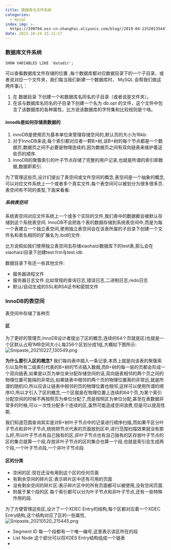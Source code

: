```yaml
---
title: 数据库与文件系统
categories:
  - mysql
index_img: >-
  https://199794.oss-cn-shanghai.aliyuncs.com/blog//2019-04-22%20135447_gaitubao_1600x900_1604366529483.jpg
date: 2021-10-24 15:11:17
---
```



### 数据库文件系统  
```
SHOW VARIABLES LIKE 'datadir';
```
可以查看数据库文件存储的位置 ,每个数据库都对应数据目录下的一个子目录，或者说对应一个文件夹，我们每当我们新建一个数据库时， MySQL 会帮我们做这两件事儿：
1. 在 数据目录 下创建一个和数据库名同名的子目录（或者说是文件夹）。
2. 在该与数据库名同名的子目录下创建一个名为 db.opt 的文件，这个文件中包含了该数据库的各种属性，比方说该数据库的字符集和比较规则是个啥。


#### innodb是如何存储表数据的

1. innoDB是使用页为基本单位来管理存储空间的,默认页的大小为16kb.
2. 对于InnoDB来说,每个索引都对应者一颗B+树,该B+树的每个节点都是一个数据页,数据页之间不必要是物理连续的,因为数据页之间有双向链表来维护着这些页的顺序.
3. InnoDB的聚簇索引的叶子节点存储了完整的用户记录,也就是所谓的索引即数据,数据即索引.

为了管理这些页,设计们提出了表空间或文件空间的概念,表空间是一个抽象的概念,可以对应文件系统上一个或者多个真实文件,每个表空间可以被划分为很多很多页.表空间有不同的类型,下面来看看:




##### 系统表空间
系统表空间对应文件系统上一个或多个实际的文件,我们表中的数据都会被默认存储到这个系统表空间. InnoDB不会把各个表的数据存储到系统表空间中,而是为每一个表建立一个独立表空间,使用独立表空间会在该表所属的子目录下创建一个文件名和表名相同的扩展名为.ibd的文件.  


比方说假如我们使用独立表空间去存储xiaohaizi数据库下的test表,那么会在xiaohaizi目录下创建test.frm与test.idb
 
数据目录下有还一些其他文件: 

- 服务器进程文件
- 服务器日志文件
    比如常规的查询日志,错误日志,二进制日志,redo日志
- 默认/自动生成的SSL和RSA证书和密钥文件 



### InnoDB的表空间  
表空间中存储了各种页 
#### 区  
为了更好的管理页,InnoDB设计者提出了区的概念,连续的64个页就是区(也就是一个区默认占用1MB空间大小),每256个区划分成1组,大概如下图所示:  
![Snipaste_20210227_130549.png](http://oss.xiaokoua.cn/blog//Snipaste_2021-02-27_13-05-49_1614402368978.png)   


**为什么要引入区的概念?**
我们每向表中插入一条记录,本质上就是向该表的聚簇索引以及所有二级索引代表的B+树的节点插入数据,而B+树的每一层的页都会形成一个双向链表,如果是以页为单位来分配存储空间的话,双向链表相邻的两个页之间的物理位置可能隔的非常远,如果链表中相邻的两个页的物理位置离的非常远,就是所谓的随机IO,所以应该让链表中相邻的页的物理位置也相邻,这样可以使用所谓的顺序IO,所以才引入了区的概念,一个区就是在物理位置上连续的64个页,为某个索引分配空间的时候不再按照页为单位分配了,而是按照区为单位分配,甚至在表数据非常多的时候,可以一次性分配多个连续的区,虽然可能造成空间浪费,但是可以提高性能.  

我们知道范围查询其实是对B+树叶子节点中的记录进行顺序扫描,而如果不区分叶子节点和非叶子节点,统统把节点代表的页面放到区中,进行范围扫描效果就没有那么好,所以叶子节点有自己独有的区,非叶子节点也有自己独有的区存放叶子节点的区的集合就算一个段,存放非叶子节点的区的集合也算一个段,也就是索引会生成两个段,一个叶子节点段,一个非叶子节点段.  


#### 区的分类
- 空闲的区:现在还没有用到这个区的任何页面
- 有剩余空间的碎片区:表示碎片区中还有可用的页面
- 没有剩余空间的碎片区:表示碎片区中的所有页面都可以被使用,没有空闲页面.
- 附属于某个段的区.每个索引都可以分为叶子节点和非叶子节点,还有一些特殊作用的段.  

为了方便管理这些区,设计了一个XDEC Entry的结构,每个区都对应着一个XDEC Entry结构,这个结构对应了区的一些属性,  
![Snipaste_20210520_215445.png](http://oss.xiaokoua.cn/blog//Snipaste_2021-05-20_21-54-45_1621518904737.png)

- Segment ID 
  每一个段都有一个唯一编号,这里表示该区所在的段 
- List Node
  这个部分可以将XDES Entry结构组成一个链表  
- 
